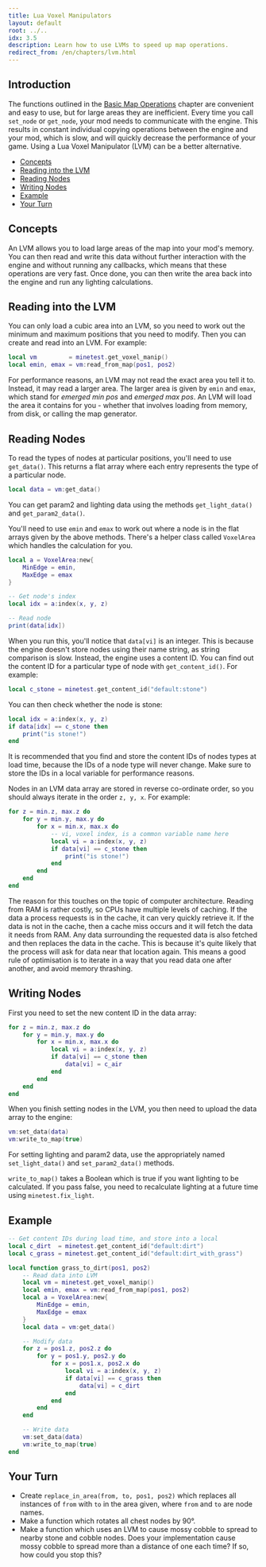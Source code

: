 ```yaml
---
title: Lua Voxel Manipulators
layout: default
root: ../..
idx: 3.5
description: Learn how to use LVMs to speed up map operations.
redirect_from: /en/chapters/lvm.html
---
```


## Introduction

The functions outlined in the [Basic Map Operations](environment.html) chapter
are convenient and easy to use, but for large areas they are inefficient.
Every time you call `set_node` or `get_node`, your mod needs to communicate with
the engine. This results in constant individual copying operations between the
engine and your mod, which is slow, and will quickly decrease the performance of
your game. Using a Lua Voxel Manipulator (LVM) can be a better alternative.

* [Concepts](#concepts)
* [Reading into the LVM](#reading-into-the-lvm)
* [Reading Nodes](#reading-nodes)
* [Writing Nodes](#writing-nodes)
* [Example](#example)
* [Your Turn](#your-turn)

## Concepts

An LVM allows you to load large areas of the map into your mod's memory.
You can then read and write this data without further interaction with the
engine and without running any callbacks, which means that these
operations are very fast. Once done, you can then write the area back into
the engine and run any lighting calculations.

## Reading into the LVM

You can only load a cubic area into an LVM, so you need to work out the minimum
and maximum positions that you need to modify. Then you can create and read into
an LVM. For example:

```lua
local vm         = minetest.get_voxel_manip()
local emin, emax = vm:read_from_map(pos1, pos2)
```

For performance reasons, an LVM may not read the exact area you tell it to.
Instead, it may read a larger area. The larger area is given by `emin` and `emax`,
which stand for *emerged min pos* and *emerged max pos*. An LVM will load the area
it contains for you - whether that involves loading from memory, from disk, or
calling the map generator.

## Reading Nodes

To read the types of nodes at particular positions, you'll need to use `get_data()`.
This returns a flat array where each entry represents the type of a
particular node.

```lua
local data = vm:get_data()
```

You can get param2 and lighting data using the methods `get_light_data()` and `get_param2_data()`.

You'll need to use `emin` and `emax` to work out where a node is in the flat arrays
given by the above methods. There's a helper class called `VoxelArea` which handles
the calculation for you.

```lua
local a = VoxelArea:new{
    MinEdge = emin,
    MaxEdge = emax
}

-- Get node's index
local idx = a:index(x, y, z)

-- Read node
print(data[idx])
```

When you run this, you'll notice that `data[vi]` is an integer. This is because
the engine doesn't store nodes using their name string, as string comparison
is slow. Instead, the engine uses a content ID. You can find out the content
ID for a particular type of node with `get_content_id()`. For example:

```lua
local c_stone = minetest.get_content_id("default:stone")
```

You can then check whether the node is stone:

```lua
local idx = a:index(x, y, z)
if data[idx] == c_stone then
    print("is stone!")
end
```

It is recommended that you find and store the content IDs of nodes types
at load time, because the IDs of a node type will never change. Make sure to store
the IDs in a local variable for performance reasons.

Nodes in an LVM data array are stored in reverse co-ordinate order, so you should
always iterate in the order `z, y, x`. For example:

```lua
for z = min.z, max.z do
    for y = min.y, max.y do
        for x = min.x, max.x do
            -- vi, voxel index, is a common variable name here
            local vi = a:index(x, y, z)
            if data[vi] == c_stone then
                print("is stone!")
            end
        end
    end
end
```

The reason for this touches on the topic of computer architecture. Reading from RAM is rather
costly, so CPUs have multiple levels of caching. If the data a process requests
is in the cache, it can very quickly retrieve it. If the data is not in the cache,
then a cache miss occurs and it will fetch the data it needs from RAM. Any data
surrounding the requested data is also fetched and then replaces the data in the cache. This is
because it's quite likely that the process will ask for data near that location again. This means
a good rule of optimisation is to iterate in a way that you read data one after
another, and avoid memory thrashing.

## Writing Nodes

First you need to set the new content ID in the data array:

```lua
for z = min.z, max.z do
    for y = min.y, max.y do
        for x = min.x, max.x do
            local vi = a:index(x, y, z)
            if data[vi] == c_stone then
                data[vi] = c_air
            end
        end
    end
end
```

When you finish setting nodes in the LVM, you then need to upload the data
array to the engine:

```lua
vm:set_data(data)
vm:write_to_map(true)
```

For setting lighting and param2 data, use the appropriately named
`set_light_data()` and `set_param2_data()` methods.

`write_to_map()` takes a Boolean which is true if you want lighting to be
calculated. If you pass false, you need to recalculate lighting at a future
time using `minetest.fix_light`.

## Example

```lua
-- Get content IDs during load time, and store into a local
local c_dirt  = minetest.get_content_id("default:dirt")
local c_grass = minetest.get_content_id("default:dirt_with_grass")

local function grass_to_dirt(pos1, pos2)
    -- Read data into LVM
    local vm = minetest.get_voxel_manip()
    local emin, emax = vm:read_from_map(pos1, pos2)
    local a = VoxelArea:new{
        MinEdge = emin,
        MaxEdge = emax
    }    
    local data = vm:get_data()

    -- Modify data
    for z = pos1.z, pos2.z do
        for y = pos1.y, pos2.y do
            for x = pos1.x, pos2.x do
                local vi = a:index(x, y, z)
                if data[vi] == c_grass then
                    data[vi] = c_dirt
                end
            end
        end
    end

    -- Write data
    vm:set_data(data)
    vm:write_to_map(true)
end
```

## Your Turn

* Create `replace_in_area(from, to, pos1, pos2)` which replaces all instances of
  `from` with `to` in the area given, where `from` and `to` are node names.
* Make a function which rotates all chest nodes by 90&deg;.
* Make a function which uses an LVM to cause mossy cobble to spread to nearby
  stone and cobble nodes.
  Does your implementation cause mossy cobble to spread more than a distance of one each
  time? If so, how could you stop this?
